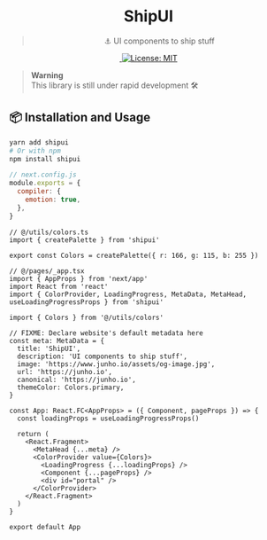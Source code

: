 <h1 align="center">
ShipUI
</h1>

<blockquote align="center">
  ⚓️ UI components to ship stuff
</blockquote>

<p align="center">
   <a aria-label="NPM version" href="https://www.npmjs.com/package/shipui">
    <img alt="" src="https://img.shields.io/npm/v/shipui.svg?style=for-the-badge&labelColor=000000">
  </a>
  <a href="https://opensource.org/licenses/MIT">
    <img alt="License: MIT" src="https://img.shields.io/badge/License-MIT-brightgreen.svg?style=for-the-badge&labelColor=000" />
  </a>
</p>

> **Warning**<br/>
> This library is still under rapid development 🛠

## 📦 Installation and Usage

```bash
yarn add shipui
# Or with npm
npm install shipui
```

```js
// next.config.js
module.exports = {
  compiler: {
    emotion: true,
  },
}
```

```tsx
// @/utils/colors.ts
import { createPalette } from 'shipui'

export const Colors = createPalette({ r: 166, g: 115, b: 255 })
```

```tsx
// @/pages/_app.tsx
import { AppProps } from 'next/app'
import React from 'react'
import { ColorProvider, LoadingProgress, MetaData, MetaHead, useLoadingProgressProps } from 'shipui'

import { Colors } from '@/utils/colors'

// FIXME: Declare website's default metadata here
const meta: MetaData = {
  title: 'ShipUI',
  description: 'UI components to ship stuff',
  image: 'https://www.junho.io/assets/og-image.jpg',
  url: 'https://junho.io',
  canonical: 'https://junho.io',
  themeColor: Colors.primary,
}

const App: React.FC<AppProps> = ({ Component, pageProps }) => {
  const loadingProps = useLoadingProgressProps()

  return (
    <React.Fragment>
      <MetaHead {...meta} />
      <ColorProvider value={Colors}>
        <LoadingProgress {...loadingProps} />
        <Component {...pageProps} />
        <div id="portal" />
      </ColorProvider>
    </React.Fragment>
  )
}

export default App
```
